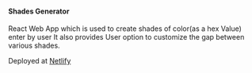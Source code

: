 #### Shades Generator
React Web App which is used to create shades of color(as a hex Value) enter by user It also provides User option to customize the gap between various shades.

Deployed at [Netlify](https://shades-generator-react-kk.netlify.app/)
